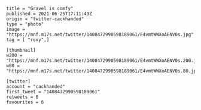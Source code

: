 ```
title = "Gravel is comfy"
published = 2021-06-25T17:11:43Z
origin = "twitter-cackhanded"
type = "photo"
image = "https://mnf.m17s.net/twitter/1408472990598189061/E4vmtWWXoAENV0s.jpg"
tag = [ "roxy",]

[thumbnail]
w200 = "https://mnf.m17s.net/twitter/1408472990598189061/E4vmtWWXoAENV0s.200.jpg"
w80 = "https://mnf.m17s.net/twitter/1408472990598189061/E4vmtWWXoAENV0s.80.jpg"

[twitter]
account = "cackhanded"
first_tweet = "1408472990598189061"
retweets = 0
favourites = 6
```

<p class='image'><img src='https://mnf.m17s.net/twitter/1408472990598189061/E4vmtWWXoAENV0s.jpg' alt=''></p>

